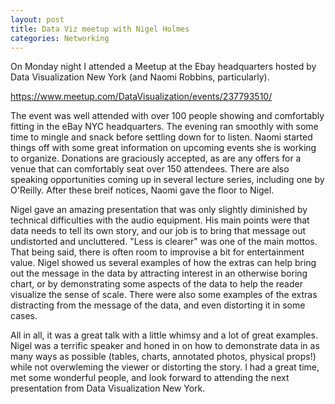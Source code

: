 ```yaml
---
layout: post
title: Data Viz meetup with Nigel Holmes
categories: Networking
---
```


On Monday night I attended a Meetup at the Ebay headquarters hosted by Data Visualization New York (and Naomi Robbins, particularly).

https://www.meetup.com/DataVisualization/events/237793510/

The event was well attended with over 100 people showing and comfortably fitting in the eBay NYC headquarters.  The evening ran smoothly with some time to mingle and snack before settling down for to listen.  Naomi started things off with some great information on upcoming events she is working to organize.  Donations are graciously accepted, as are any offers for a venue that can comfortably seat over 150 attendees.  There are also speaking opportunities coming up in several lecture series, including one by O'Reilly.  After these breif notices, Naomi gave the floor to Nigel.

Nigel gave an amazing presentation that was only slightly diminished by technical difficulties with the audio equipment.  His main points were that data needs to tell its own story, and our job is to bring that message out undistorted and uncluttered.  "Less is clearer" was one of the main mottos.  That being said, there is often room to improvise a bit for entertainment value. Nigel showed us several examples of how the extras can help bring out the message in the data by attracting interest in an otherwise boring chart, or by demonstrating some aspects of the data to help the reader visualize the sense of scale.  There were also some examples of the extras distracting from the message of the data, and even distorting it in some cases.

All in all, it was a great talk with a little whimsy and a lot of great examples.  Nigel was a terrific speaker and honed in on how to demonstrate data in as many ways as possible (tables, charts, annotated photos, physical props!) while not overwleming the viewer or distorting the story.  I had a great time, met some wonderful people, and look forward to attending the next presentation from Data Visualization New York.